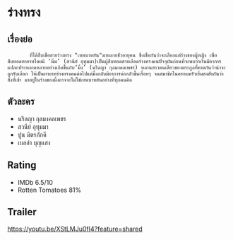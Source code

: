 # ร่างทรง

## เรื่องย่อ
           ที่ได้สืบเชื้อสายร่างทรง "เทพบาหยัน"มาหลายชั่วอายุคน ซึ่งเชื่อกันว่าจะเลือกแต่ร่างของผู้หญิง เพื่อสืบทอดทายาทโดยมี ‘นิ่ม’ (สวนีย์ อุทุมมา)เป็นผู้สืบทอดสายเลือดร่างทรงคนปัจจุบันก่อนที่จะพบว่าเริ่มมีอาการแปลกประหลาดหลายอย่างเกิดขึ้นกับ‘มิ้ง’ (นริลญา กุลมงคลเพชร) หลานสาวคนเดียวของตระกูลที่คาดกันว่าน่าจะถูกรับเลือก ให้เป็นทายาทร่างทรงคนต่อไปแต่มิ้งกลับมีอาการน่ากลัวขึ้นเรื่อยๆ จนสมาชิกในครอบครัวเริ่มสงสัยกันว่า สิ่งที่เข้า มาอยู่ในร่างของมิ้งอาจจะไม่ใช่เทพบาหยันอย่างที่ทุกคนคิด

## ตัวละคร
- นริลญา กุลมงคลเพชร
- สวนีย์ อุทุมมา
- ปูน มิตรภักดี
- เบลล่า บุญแสง

## Rating
- IMDb 6.5/10
- Rotten Tomatoes 81%

## Trailer
https://youtu.be/XStLMJu0fI4?feature=shared